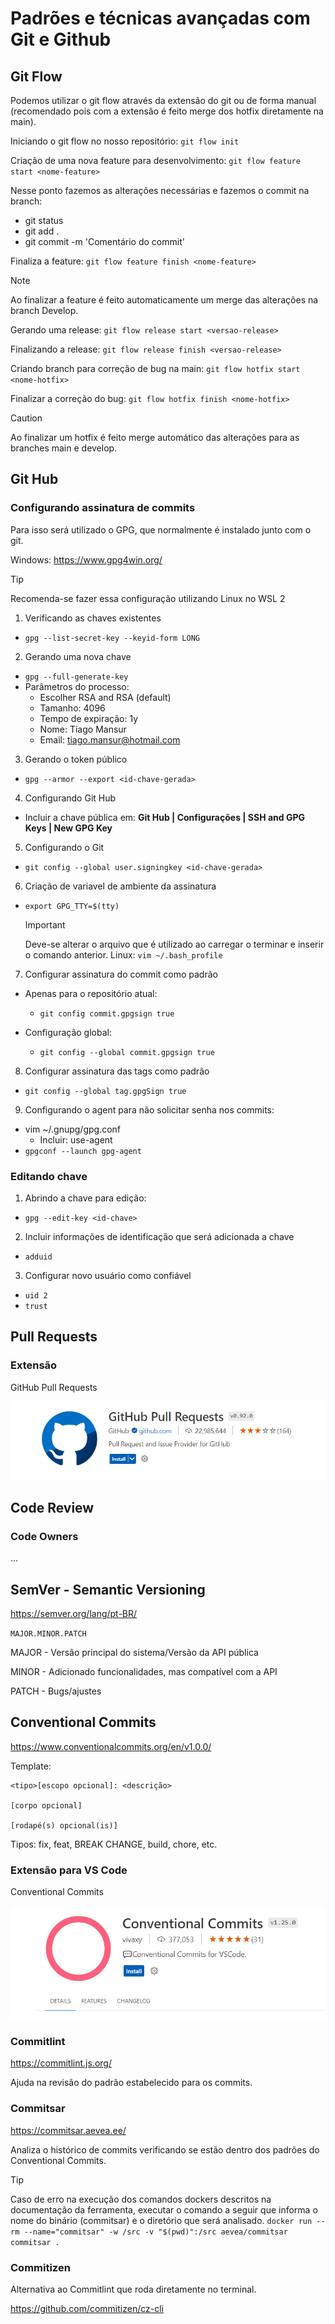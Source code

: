 # Padrões e técnicas avançadas com Git e Github

## Git Flow

Podemos utilizar o git flow através da extensão do git ou de forma manual (recomendado pois com a extensão é feito merge dos hotfix diretamente na main).

Iniciando o git flow no nosso repositório: `git flow init`

Criação de uma nova feature para desenvolvimento: `git flow feature start <nome-feature>`

Nesse ponto fazemos as alterações necessárias e fazemos o commit na branch:

- git status
- git add .
- git commit -m 'Comentário do commit'

Finaliza a feature: `git flow feature finish <nome-feature>`

> [!NOTE]
> Ao finalizar a feature é feito automaticamente um merge das alterações na branch Develop.

Gerando uma release: `git flow release start <versao-release>`

Finalizando a release: `git flow release finish <versao-release>`

Criando branch para correção de bug na main: `git flow hotfix start <nome-hotfix>`

Finalizar a correção do bug: `git flow hotfix finish <nome-hotfix>`

> [!CAUTION]
> Ao finalizar um hotfix é feito merge automático das alterações para as branches main e develop.

## Git Hub

### Configurando assinatura de commits

Para isso será utilizado o GPG, que normalmente é instalado junto com o git.

Windows: https://www.gpg4win.org/

> [!TIP]
> Recomenda-se fazer essa configuração utilizando Linux no WSL 2

1. Verificando as chaves existentes

- `gpg --list-secret-key --keyid-form LONG`

2. Gerando uma nova chave

- `gpg --full-generate-key`
- Parâmetros do processo:
  - Escolher RSA and RSA (default)
  - Tamanho: 4096
  - Tempo de expiração: 1y
  - Nome: Tiago Mansur
  - Email: tiago.mansur@hotmail.com

3. Gerando o token público

- `gpg --armor --export <id-chave-gerada>`

4. Configurando Git Hub

- Incluir a chave pública em: **Git Hub | Configurações | SSH and GPG Keys | New GPG Key**

5. Configurando o Git

- `git config --global user.signingkey <id-chave-gerada>`

6. Criação de variavel de ambiente da assinatura

- `export GPG_TTY=$(tty)`

  > [!IMPORTANT]
  > Deve-se alterar o arquivo que é utilizado ao carregar o terminar e inserir o comando anterior.
  > Linux: `vim ~/.bash_profile`

7. Configurar assinatura do commit como padrão

- Apenas para o repositório atual:

  - `git config commit.gpgsign true`

- Configuração global:
  - `git config --global commit.gpgsign true`

8. Configurar assinatura das tags como padrão

- `git config --global tag.gpgSign true`

9. Configurando o agent para não solicitar senha nos commits:

- vim ~/.gnupg/gpg.conf
  - Incluir: use-agent
- `gpgconf --launch gpg-agent`

### Editando chave

1. Abrindo a chave para edição:

- `gpg --edit-key <id-chave>`

2. Incluir informações de identificação que será adicionada a chave

- `adduid`

3. Configurar novo usuário como confiável

- `uid 2`
- `trust`

## Pull Requests

### Extensão

GitHub Pull Requests

![alt text](image.png)

## Code Review

### Code Owners

...

## SemVer - Semantic Versioning

https://semver.org/lang/pt-BR/

`MAJOR.MINOR.PATCH`

MAJOR - Versão principal do sistema/Versão da API pública

MINOR - Adicionado funcionalidades, mas compatível com a API

PATCH - Bugs/ajustes

## Conventional Commits

https://www.conventionalcommits.org/en/v1.0.0/


Template:

~~~
<tipo>[escopo opcional]: <descrição>

[corpo opcional]

[rodapé(s) opcional(is)]
~~~

Tipos: fix, feat, BREAK CHANGE, build, chore, etc.

### Extensão para VS Code

Conventional Commits

![alt text](image-1.png)

### Commitlint

https://commitlint.js.org/

Ajuda na revisão do padrão estabelecido para os commits.

### Commitsar

https://commitsar.aevea.ee/

Analiza o histórico de commits verificando se estão dentro dos padrões do Conventional Commits.

> [!TIP]
> Caso de erro na execução dos comandos dockers descritos na documentação da ferramenta, executar o comando a seguir que informa o nome do binário (commitsar) e o diretório que será analisado.
> `docker run --rm --name="commitsar" -w /src -v "$(pwd)":/src aevea/commitsar commitsar .`

### Commitizen

Alternativa ao Commitlint que roda diretamente no terminal.

https://github.com/commitizen/cz-cli

